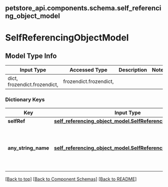 <a name="top"></a>
## petstore_api.components.schema.self_referencing_object_model
# SelfReferencingObjectModel

## Model Type Info
Input Type | Accessed Type | Description | Notes
------------ | ------------- | ------------- | -------------
dict, frozendict.frozendict,  | frozendict.frozendict,  |  | 

### Dictionary Keys
Key | Input Type | Accessed Type | Description | Notes
------------ | ------------- | ------------- | ------------- | -------------
**selfRef** | [**self_referencing_object_model.SelfReferencingObjectModel**](self_referencing_object_model.SelfReferencingObjectModel.md) | [**self_referencing_object_model.SelfReferencingObjectModel**](self_referencing_object_model.SelfReferencingObjectModel.md) |  | [optional] 
**any_string_name** | [**self_referencing_object_model.SelfReferencingObjectModel**](self_referencing_object_model.SelfReferencingObjectModel.md) | [**self_referencing_object_model.SelfReferencingObjectModel**](self_referencing_object_model.SelfReferencingObjectModel.md) | any string name can be used but the value must be the correct type | [optional] 

[[Back to top]](#top) [[Back to Component Schemas]](../../../README.md#Component-Schemas) [[Back to README]](../../../README.md)
